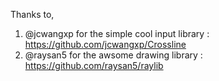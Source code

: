 Thanks to,

1. @jcwangxp for the simple cool input library : https://github.com/jcwangxp/Crossline
1. @raysan5 for the awsome drawing library : https://github.com/raysan5/raylib
